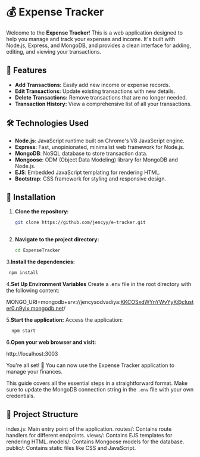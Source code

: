 # 💰 Expense Tracker

Welcome to the **Expense Tracker**! This is a web application designed to help you manage and track your expenses and income.
It's built with Node.js, Express, and MongoDB, and provides a clean interface for adding, editing, and viewing your transactions.

## 🚀 Features

- **Add Transactions:** Easily add new income or expense records.
- **Edit Transactions:** Update existing transactions with new details.
- **Delete Transactions:** Remove transactions that are no longer needed.
- **Transaction History:** View a comprehensive list of all your transactions.

## 🛠️ Technologies Used

- **Node.js**: JavaScript runtime built on Chrome's V8 JavaScript engine.
- **Express**: Fast, unopinionated, minimalist web framework for Node.js.
- **MongoDB**: NoSQL database to store transaction data.
- **Mongoose**: ODM (Object Data Modeling) library for MongoDB and Node.js.
- **EJS**: Embedded JavaScript templating for rendering HTML.
- **Bootstrap**: CSS framework for styling and responsive design.

## 🧩 Installation

1. **Clone the repository:**

   ```bash
   git clone https://github.com/jencyy/e-tracker.git
  
2. **Navigate to the project directory:**
   ```bash
   cd ExpenseTracker
   
3.**Install the dependencies:**
  ```bash
   npm install
  ```

4.**Set Up Environment Variables**
Create a .env file in the root directory with the following content:

MONGO_URI=mongodb+srv://jencysodvadiya:KKCOSxdWYnYWvYyK@cluster0.n9ylx.mongodb.net/

5.**Start the application:**
Access the application:
```bash
  npm start
```
6.**Open your web browser and visit:**

http://localhost:3003

You're all set! 🎉 You can now use the Expense Tracker application to manage your finances.

This guide covers all the essential steps in a straightforward format. Make sure to update the MongoDB connection string in the `.env` file with your own credentials.


## 📂 Project Structure
index.js: Main entry point of the application.
routes/: Contains route handlers for different endpoints.
views/: Contains EJS templates for rendering HTML.
models/: Contains Mongoose models for the database.
public/: Contains static files like CSS and JavaScript.
